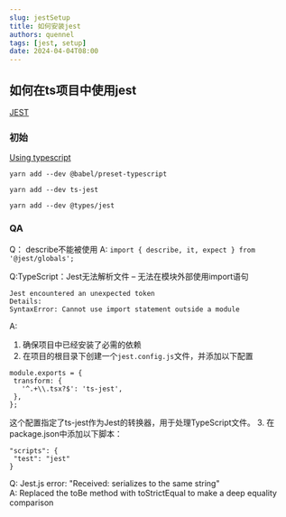 ```yaml
---
slug: jestSetup
title: 如何安装jest
authors: quennel
tags: [jest, setup]
date: 2024-04-04T08:00
---
```


## 如何在ts项目中使用jest
[JEST](https://jestjs.io/docs/getting-started)
### 初始
[Using typescript](https://jestjs.io/docs/getting-started#using-typescript)  
```
yarn add --dev @babel/preset-typescript
```
```
yarn add --dev ts-jest
```
```
yarn add --dev @types/jest
```
### QA

Q： describe不能被使用
A: `import { describe, it, expect } from '@jest/globals';`  

Q:TypeScript：Jest无法解析文件 – 无法在模块外部使用import语句
```
Jest encountered an unexpected token
Details:
SyntaxError: Cannot use import statement outside a module
```  
A: 
1. 确保项目中已经安装了必需的依赖
2. 在项目的根目录下创建一个`jest.config.js`文件，并添加以下配置
```
module.exports = {
 transform: {
   '^.+\\.tsx?$': 'ts-jest',
 },
};
```  
这个配置指定了ts-jest作为Jest的转换器，用于处理TypeScript文件。
3. 在package.json中添加以下脚本：  
```
"scripts": {
 "test": "jest"
}
```

Q: Jest.js error: "Received: serializes to the same string"  
A: Replaced the toBe method with toStrictEqual to make a deep equality comparison